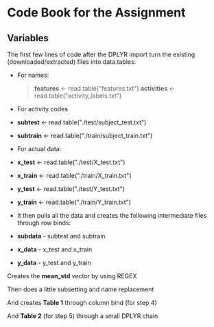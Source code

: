 # Code Book for the Assignment

## Variables
The first few lines of code after the DPLYR import turn the existing (downloaded/extracted) files into data.tables:

+ For names:
  > **features** <- read.table("features.txt")
  > **activities** <- read.table("activity_labels.txt")

+ For activity codes
+ **subtest** <- read.table("./test/subject_test.txt")
+ **subtrain** <- read.table("./train/subject_train.txt")

+ For actual data:
+ **x_test** <- read.table("./test/X_test.txt")
+ **x_train** <- read.table("./train/X_train.txt")
+ **y_test** <- read.table("./test/Y_test.txt")
+ **y_train** <- read.table("./train/Y_train.txt")

+ It then pulls all the data and creates the following intermediate files through row binds:
+ **subdata** - subtest and subtrain
+ **x_data** - x_test and x_train
+ **y_data** - y_test and y_train

Creates the **mean_std** vector by using REGEX

Then does a little subsetting and name replacement

And creates **Table 1** through column bind (for step 4) 

And **Table 2** (for step 5) through a small DPLYR chain
